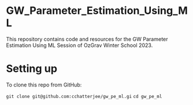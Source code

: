 # GW_Parameter_Estimation_Using_ML
This repository contains code and resources for the GW Parameter Estimation Using ML Session of OzGrav Winter School 2023.

# Setting up
To clone this repo from GitHub:

```git clone git@github.com:cchatterjee/gw_pe_ml.gi```
```cd gw_pe_ml```
